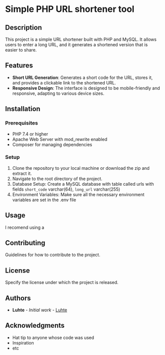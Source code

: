 # Simple PHP URL shortener tool

## Description
This project is a simple URL shortener built with PHP and MySQL. It allows users to enter a long URL, and it generates a shortened version that is easier to share.


## Features
- **Short URL Generation**: Generates a short code for the URL, stores it, and provides a clickable link to the shortened URL.
- **Responsive Design**: The interface is designed to be mobile-friendly and responsive, adapting to various device sizes.


## Installation

### Prerequisites
- PHP 7.4 or higher
- Apache Web Server with mod_rewrite enabled
- Composer for managing dependencies

### Setup
1. Clone the repository to your local machine or download the zip and extract it.
2. Navigate to the root directory of the project.
3. Database Setup: Create a MySQL database with table called urls with fields
  `short_code` varchar(64),
  `long_url` varchar(255)
5. Environment Variables: Make sure all the necessary environment variables are set in the .env file


## Usage
I recomend using a 
## Contributing
Guidelines for how to contribute to the project.

## License
Specify the license under which the project is released.

## Authors
- **Luhte** - _Initial work_ - [Luhte](https://github.com/luhte)

## Acknowledgments
- Hat tip to anyone whose code was used
- Inspiration
- etc
